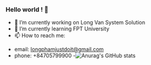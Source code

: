### Hello world ! 👋
- 🔭 I’m currently working on Long Van System Solution
- 🌱 I’m currently learning FPT University
- 📫 How to reach me: 
* email: longphamjustdoit@gmail.com
* phone: +84705799900
-![Anurag's GitHub stats](https://github-readme-stats.vercel.app/api?username=longphamit&show_icons=true&theme=radical)

